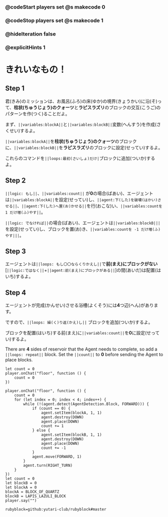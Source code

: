 ### @codeStart players set @s makecode 0
### @codeStop players set @s makecode 1

### @hideIteration false 
### @explicitHints 1

# きれいなもの！
<!-- # Pretty things! -->

## Step 1
君(きみ)のミッションは、お風呂(ふろ)の床(ゆか)の境界(きょうかい)に沿(そ)って、**柱状(ちゅうじょう)のクォーツ**と**ラピスラズリ**のブロックの交互(こうご)のパターンを作(つく)ることだよ。<br>

まず、``||variables:blockA||``と``||variables:blockB||``変数(へんすう)を作成(さくせい)するよ。<br>

``||variables:blockA||``を**柱状(ちゅうじょう)のクォーツ**のブロックに、``||variables:blockB||``を**ラピスラズリ**のブロックに設定(せってい)するよ。<br>

これらのコマンドを``||loops:最初(さいしょ)だけ|``ブロックに追加(ついか)するよ。<br>


<!-- Your mission is to to construct the alternating pattern of **quartz pillar** and **lapiz lazuli** blocks along the floor border of the bath. Start by creating ``||variable:blockA||`` and ``||variable:blockB||`` variables. Set the ``||variable:blockA variable||`` to a **block of quartz** and ``||variable:blockB variable||`` to a **lapis lazuli block**. Add the commands to the ``||loops: on start||`` block.  -->

## Step 2
``||logic: もし||``、``||variables:count||`` が**0**の場合(ばあい)、エージェントは``||variables:blockA||``を設定(せってい)し、``||agent:下(した)を破壊(はかい)させる||``、``||agent:下(した)へ置(お)かせる||``を行(おこな)い、``||variables:countを 1 だけ増(ふ)やす||``。<br>

``||logic: でなければ||``の場合(ばあい)、エージェントは``||variables:blockB|||``を設定(せってい)し、ブロックを置(お)き、``||variables:countを -1 だけ増(ふ)やす|||``。<br>


<!-- ``||logic: If||`` ``||count||`` = **0**, then agent needs to set ``||variable:blockA||``, ``||agent:destroy down||``, ``||agent:place down||`` and ``||variable:change the count by 1||``. ``||logic: Else||`` the Agent needs to set ``||blockB||``, place blocks and ``||change count by -1||``.   -->

## Step 3
エージェントは``||loops: もし〇〇ならくりかえし||``で**前(まえ)にブロックがない**[``||logic:ではなく||``+``||agent:前(まえ)にブロックがある||``]の間(あいだ)は配置(はいち)するよ。
<!-- The Agent needs to place blocks in a row ``||loops: while||`` it does ``||logic:not||`` ``|| detect||`` a block **forward**.  -->

## Step 4
エージェントが完成(かんせい)させる浴槽(よくそう)には**4**つ辺(へん)があります。<br>

ですので、``||loops: 繰(く)り返(かえ)し||`` ブロックを追加(ついか)するよ。<br>

ブロックを配置(はいち)する前(まえ)に``||variables:count||``を**0**に設定(せってい)するよ。<br>


There are **4** sides of reservoir that the Agent needs to complete, so add a ``||loops: repeat||`` block. Set the ``||count||`` to **0** before sending the Agent to place blocks.

```template
let count = 0
player.onChat("floor", function () {
    count = 0
})
```


```ghost
player.onChat("floor", function () {
    count = 0
    for (let index = 0; index < 4; index++) {
        while (!(agent.detect(AgentDetection.Block, FORWARD))) {
            if (count == 0) {
                agent.setItem(blockA, 1, 1)
                agent.destroy(DOWN)
                agent.place(DOWN)
                count += 1
            } else {
                agent.setItem(blockB, 1, 1)
                agent.destroy(DOWN)
                agent.place(DOWN)
                count += -1
            }
            agent.move(FORWARD, 1)
        }
        agent.turn(RIGHT_TURN)
    }
})
let count = 0
let blockB = 0
let blockA = 0
blockA = BLOCK_OF_QUARTZ
blockB = LAPIS_LAZULI_BLOCK
player.say("")
```
```package
rubyblock=github:yutari-club/rubyblock#master
```